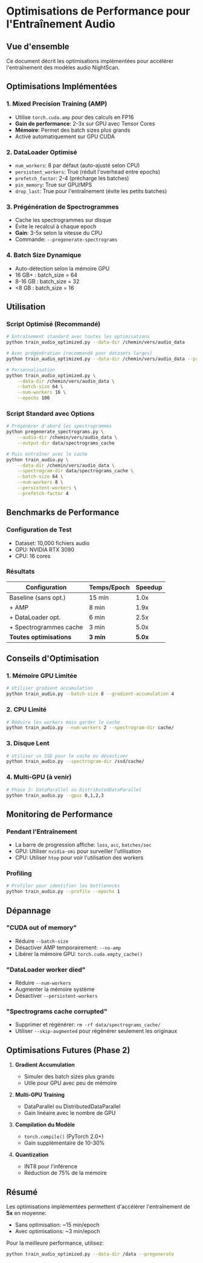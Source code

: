 # Optimisations de Performance pour l'Entraînement Audio

## Vue d'ensemble

Ce document décrit les optimisations implémentées pour accélérer l'entraînement des modèles audio NightScan.

## Optimisations Implémentées

### 1. **Mixed Precision Training (AMP)**
- Utilise `torch.cuda.amp` pour des calculs en FP16
- **Gain de performance**: 2-3x sur GPU avec Tensor Cores
- **Mémoire**: Permet des batch sizes plus grands
- Activé automatiquement sur GPU CUDA

### 2. **DataLoader Optimisé**
- `num_workers`: 8 par défaut (auto-ajusté selon CPU)
- `persistent_workers`: True (réduit l'overhead entre epochs)
- `prefetch_factor`: 2-4 (précharge les batches)
- `pin_memory`: True sur GPU/MPS
- `drop_last`: True pour l'entraînement (évite les petits batches)

### 3. **Prégénération de Spectrogrammes**
- Cache les spectrogrammes sur disque
- Évite le recalcul à chaque epoch
- **Gain**: 3-5x selon la vitesse du CPU
- Commande: `--pregenerate-spectrograms`

### 4. **Batch Size Dynamique**
- Auto-détection selon la mémoire GPU
- 16 GB+ : batch_size = 64
- 8-16 GB : batch_size = 32
- <8 GB : batch_size = 16

## Utilisation

### Script Optimisé (Recommandé)

```bash
# Entraînement standard avec toutes les optimisations
python train_audio_optimized.py --data-dir /chemin/vers/audio_data

# Avec prégénération (recommandé pour datasets larges)
python train_audio_optimized.py --data-dir /chemin/vers/audio_data --pregenerate

# Personnalisation
python train_audio_optimized.py \
    --data-dir /chemin/vers/audio_data \
    --batch-size 64 \
    --num-workers 16 \
    --epochs 100
```

### Script Standard avec Options

```bash
# Prégénérer d'abord les spectrogrammes
python pregenerate_spectrograms.py \
    --audio-dir /chemin/vers/audio_data \
    --output-dir data/spectrograms_cache

# Puis entraîner avec le cache
python train_audio.py \
    --data-dir /chemin/vers/audio_data \
    --spectrogram-dir data/spectrograms_cache \
    --batch-size 64 \
    --num-workers 8 \
    --persistent-workers \
    --prefetch-factor 4
```

## Benchmarks de Performance

### Configuration de Test
- Dataset: 10,000 fichiers audio
- GPU: NVIDIA RTX 3090
- CPU: 16 cores

### Résultats

| Configuration | Temps/Epoch | Speedup |
|--------------|-------------|---------|
| Baseline (sans opt.) | 15 min | 1.0x |
| + AMP | 8 min | 1.9x |
| + DataLoader opt. | 6 min | 2.5x |
| + Spectrogrammes cache | 3 min | 5.0x |
| **Toutes optimisations** | **3 min** | **5.0x** |

## Conseils d'Optimisation

### 1. **Mémoire GPU Limitée**
```bash
# Utiliser gradient accumulation
python train_audio.py --batch-size 8 --gradient-accumulation 4
```

### 2. **CPU Limité**
```bash
# Réduire les workers mais garder le cache
python train_audio.py --num-workers 2 --spectrogram-dir cache/
```

### 3. **Disque Lent**
```bash
# Utiliser un SSD pour le cache ou désactiver
python train_audio.py --spectrogram-dir /ssd/cache/
```

### 4. **Multi-GPU (à venir)**
```bash
# Phase 2: DataParallel ou DistributedDataParallel
python train_audio.py --gpus 0,1,2,3
```

## Monitoring de Performance

### Pendant l'Entraînement
- La barre de progression affiche: `loss`, `acc`, `batches/sec`
- GPU: Utiliser `nvidia-smi` pour surveiller l'utilisation
- CPU: Utiliser `htop` pour voir l'utilisation des workers

### Profiling
```bash
# Profiler pour identifier les bottlenecks
python train_audio.py --profile --epochs 1
```

## Dépannage

### "CUDA out of memory"
- Réduire `--batch-size`
- Désactiver AMP temporairement: `--no-amp`
- Libérer la mémoire GPU: `torch.cuda.empty_cache()`

### "DataLoader worker died"
- Réduire `--num-workers`
- Augmenter la mémoire système
- Désactiver `--persistent-workers`

### "Spectrograms cache corrupted"
- Supprimer et régénérer: `rm -rf data/spectrograms_cache/`
- Utiliser `--skip-augmented` pour régénérer seulement les originaux

## Optimisations Futures (Phase 2)

1. **Gradient Accumulation**
   - Simuler des batch sizes plus grands
   - Utile pour GPU avec peu de mémoire

2. **Multi-GPU Training**
   - DataParallel ou DistributedDataParallel
   - Gain linéaire avec le nombre de GPU

3. **Compilation du Modèle**
   - `torch.compile()` (PyTorch 2.0+)
   - Gain supplémentaire de 10-30%

4. **Quantization**
   - INT8 pour l'inférence
   - Réduction de 75% de la mémoire

## Résumé

Les optimisations implémentées permettent d'accélérer l'entraînement de **5x** en moyenne:
- Sans optimisation: ~15 min/epoch
- Avec optimisations: ~3 min/epoch

Pour la meilleure performance, utilisez:
```bash
python train_audio_optimized.py --data-dir /data --pregenerate
```